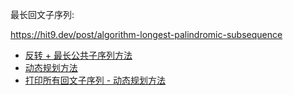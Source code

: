  最长回文子序列:

https://hit9.dev/post/algorithm-longest-palindromic-subsequence

- [反转 + 最长公共子序列方法](main1.c)
- [动态规划方法](main2.c)
- [打印所有回文子序列 - 动态规划方法](main3.c)
